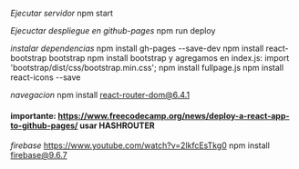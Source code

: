 *Ejecutar servidor*
npm start

*Ejecuctar despliegue en github-pages* 
npm run deploy

*instalar dependencias*
npm install gh-pages --save-dev
npm install react-bootstrap bootstrap
npm install bootstrap y agregamos en index.js: import 'bootstrap/dist/css/bootstrap.min.css';
npm install fullpage.js
npm install react-icons --save


*navegacion*
npm install react-router-dom@6.4.1
#### importante: https://www.freecodecamp.org/news/deploy-a-react-app-to-github-pages/ usar HASHROUTER

*firebase* https://www.youtube.com/watch?v=2lkfcEsTkg0
npm install firebase@9.6.7

